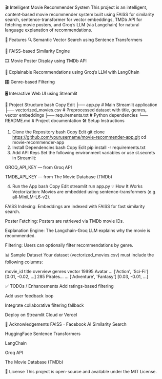 🎬 Intelligent Movie Recommender System
This project is an intelligent, content-based movie recommender system built using FAISS for similarity search, sentence-transformer for vector embeddings, TMDb API for fetching movie posters, and Groq’s LLM (via Langchain) for natural language explanation of recommendations.


🚀 Features
🔍 Semantic Vector Search using Sentence Transformers

🎯 FAISS-based Similarity Engine

🎞️ Movie Poster Display using TMDb API

🧠 Explainable Recommendations using Groq’s LLM with LangChain

🎛️ Genre-based Filtering

🖥️ Interactive Web UI using Streamlit

📁 Project Structure
bash
Copy
Edit
├── app.py                  # Main Streamlit application
├── vectorized_movies.csv  # Preprocessed dataset with title, genres, vector embeddings
├── requirements.txt        # Python dependencies
└── README.md               # Project documentation
🛠️ Setup Instructions
1. Clone the Repository
bash
Copy
Edit
git clone https://github.com/yourusername/movie-recommender-app.git
cd movie-recommender-app
2. Install Dependencies
bash
Copy
Edit
pip install -r requirements.txt
3. Add API Keys
Set the following environment variables or use st.secrets in Streamlit:

GROQ_API_KEY — from Groq API

TMDB_API_KEY — from The Movie Database (TMDb)

4. Run the App
bash
Copy
Edit
streamlit run app.py
💡 How It Works
Vectorization: Movies are embedded using sentence-transformers (e.g. all-MiniLM-L6-v2).

FAISS Indexing: Embeddings are indexed with FAISS for fast similarity search.

Poster Fetching: Posters are retrieved via TMDb movie IDs.

Explanation Engine: The Langchain-Groq LLM explains why the movie is recommended.

Filtering: Users can optionally filter recommendations by genre.

📊 Sample Dataset
Your dataset (vectorized_movies.csv) must include the following columns:

movie_id	title	overview	genres	vector
19995	Avatar	...	['Action', 'Sci-Fi']	[0.01, -0.02, ...]
285	Pirates...	...	['Adventure', 'Fantasy']	[0.03, -0.01, ...]

✅ TODOs / Enhancements
 Add ratings-based filtering

 Add user feedback loop

 Integrate collaborative filtering fallback

 Deploy on Streamlit Cloud or Vercel

🤝 Acknowledgements
FAISS - Facebook AI Similarity Search

HuggingFace Sentence Transformers

LangChain

Groq API

The Movie Database (TMDb)

📜 License
This project is open-source and available under the MIT License.


